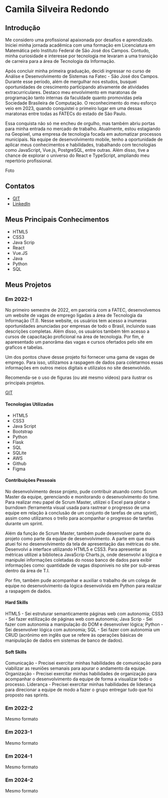 # Camila Silveira Redondo

## Introdução

Me considero uma profissional apaixonada por desafios e aprendizado. Iniciei minha jornada acadêmica com uma formação em Licenciatura em Matemática pelo Instituto Federal de São José dos Campos. Contudo, minha curiosidade e interesse por tecnologia me levaram a uma transição de carreira para a área de Tecnologia da Informação.

Após concluir minha primeira graduação, decidi ingressar no curso de Análise e Desenvolvimento de Sistemas na Fatec - São José dos Campos. Durante esse período, além de mergulhar nos estudos, busquei oportunidades de crescimento participando ativamente de atividades extracurriculares. Destaco meu envolvimento em maratonas de programação tanto internas da faculdade quanto promovidas pela Sociedade Brasileira de Computação. O reconhecimento do meu esforço veio em 2023, quando conquistei o primeiro lugar em uma dessas maratonas entre todas as FATECs do estado de São Paulo.

Essa conquista não só me encheu de orgulho, mas também abriu portas para minha entrada no mercado de trabalho. Atualmente, estou estagiando na Geopixel, uma empresa de tecnologia focada em automatizar processos municipais. Na equipe de desenvolvimento mobile, tenho a oportunidade de aplicar meus conhecimentos e habilidades, trabalhando com tecnologias como JavaScript, Vue.js, PostgreSQL, entre outras. Além disso, tive a chance de explorar o universo do React e TypeScript, ampliando meu repertório profissional.


Foto

## Contatos
* [GIT](https://github.com/CamilaRedondo)
* [LinkedIn](https://www.linkedin.com/in/camila-silveira-redondo/)

## Meus Principais Conhecimentos
* HTML5
* CSS3
* Java Scrip
* React
* Vue.JS
* Java
* Python
* SQL

## Meus Projetos

### Em 2022-1
No primeiro semestre de 2022, em parceiria com a FATEC, desenvolvemos um website de vagas de emprego ligadas a área de Tecnologia da Informação (T.I). Nesse website, os usuários tem acesso a inumeras oportunidades anunciadas por empresas de todo o Brasil, incluindo suas descrições completas. Além disso, os usuários também têm acesso a cursos de capacitação proficional na área de tecnologia. Por fim, é aparesentado um panorâma das vagas e cursos ofertados pelo site em graficos e tabelas.

Um dos pontos chave desse projeto foi fornecer uma gama de vagas de emprego. Para isso, utilizamos a raspagem de dados para coletarmos essas informações em outros meios digitais e utilizalos no site desenvolvido.


Recomenda-se o uso de figuras (ou até mesmo vídeos) para ilustrar os principais projetos.

[GIT](https://github.com/CamilaRedondo/API-FATEC)

#### Tecnologias Utilizadas
* HTML5
* CSS3
* Java Script
* Bootstrap
* Python
* Flask
* SQL
* SQLite
* AWS
* Github
* Figma

#### Contribuições Pessoais
No desenvolvimento desse projeto, pude contribuir atuando como Scrum Master da equipe, gerenciando e monitorando o desenvolvimento do time. Para realizar meu papel de Scrum Master, utilizei o Excel para plotar o burndown (ferramenta visual usada para rastrear o progresso de uma equipe em relação à conclusão de um conjunto de tarefas de uma sprint), assim como utilizamos o trello para acompanhar o progresso de tarefas durante um sprint.

Além da função de Scrum Master, também pude desenvolver parte do projeto como parte da equipe de desenvolvimento. A parte em que mais atuei foi no desenvolvimento da tela de apresentação das métricas do site. Desenvolvi a interface utilizando HTML5 e CSS3. Para apresentar as métricas utilizei a biblioteca JavaScrip Charts.js, onde desenvolvi a lógica e manipulei informações coletadas do nosso banco de dados para exibir informações como: quantidade de vagas disponiveis no site por sub-areas dentro da área de T.I.

Por fim, também pude acompanhar e auxiliar o trabalho de um colega de equipe no desenvolvimento da lógica desenvolvida em Python para realizar a raspagem de dados.

#### Hard Skills
HTML5 - Sei estruturar semanticamente páginas web com autonomia;
CSS3 - Sei fazer estilização de páginas web com autonomia;
Java Scrip - Sei fazer com autonomia a manipulação do DOM e desenvolver lógica;
Python - Sei desenvolver lógica com autonomia;
SQL - Sei fazer com autonomia um CRUD (acrônimo em inglês que se refere às operações básicas de manipulação de dados em sistemas de banco de dados).

#### Soft Skills
Comunicação - Precisei exercitar minhas habilidades de comunicação para viabilizar as reuniões semanais para apurar o andamento da equipe.
Organização - Precisei exercitar minhas habilidades de organização para acompanhar o desenvolvimento da equipe de forma a visualizar todo o processo.
Liderança - Precisei exercitar minhas habilidades de liderança para direcionar a equipe de modo a fazer o grupo entregar tudo que foi proposto nas sprints.

### Em 2022-2
Mesmo formato

### Em 2023-1
Mesmo formato

### Em 2024-1
Mesmo formato

### Em 2024-2
Mesmo formato
